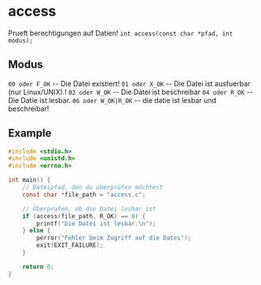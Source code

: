 
# access
Prueft berechtigungen auf Datien! 
`int access(const char *pfad, int modus);`

## Modus
`00 oder F_OK` -- Die Datei existiert! 
`01 oder X_OK` -- Die Datei ist ausfuerbar (nur Linux/UNIX).! 
`02 oder W_OK` -- Die Datei ist beschreibar
`04 oder R_OK` -- Die Datie ist lesbar.
`06 oder W_OK|R_OK` -- die datie ist lesbar und beschreibar! 

## Example
```c
#include <stdio.h>
#include <unistd.h>
#include <errno.h>

int main() {
    // Dateipfad, den du überprüfen möchtest
    const char *file_path = "access.c";

    // Überprüfen, ob die Datei lesbar ist
    if (access(file_path, R_OK) == 0) {
        printf("Die Datei ist lesbar.\n");
    } else {
        perror("Fehler beim Zugriff auf die Datei");
        exit(EXIT_FAILURE);
    }

    return 0;
}
```
